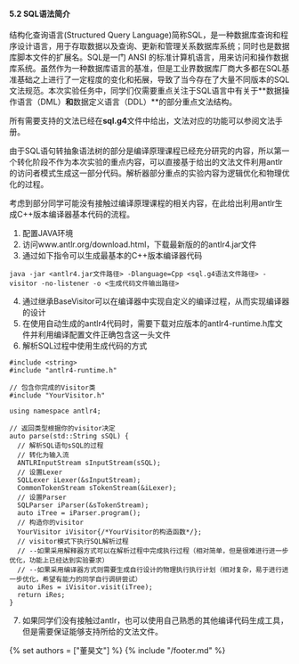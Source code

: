 #### 5.2 SQL语法简介

结构化查询语言(Structured Query Language)简称SQL，是一种数据库查询和程序设计语言，用于存取数据以及查询、更新和管理关系数据库系统；同时也是数据库脚本文件的扩展名。SQL是一门 ANSI 的标准计算机语言，用来访问和操作数据库系统。虽然作为一种数据库语言的基准，但是工业界数据库厂商大多都在SQL基准基础之上进行了一定程度的变化和拓展，导致了当今存在了大量不同版本的SQL文法规范。本次实验任务中，同学们仅需要重点关注于SQL语言中有关于**数据操作语言（DML）**和**数据定义语言（DDL）**的部分重点文法结构。

所有需要支持的文法已经在**sql.g4**文件中给出，文法对应的功能可以参阅文法手册。

由于SQL语句转抽象语法树的部分是编译原理课程已经充分研究的内容，所以第一个转化阶段不作为本次实验的重点内容，可以直接基于给出的文法文件利用antlr的访问者模式生成这一部分代码。解析器部分重点的实验内容为逻辑优化和物理优化的过程。

考虑到部分同学可能没有接触过编译原理课程的相关内容，在此给出利用antlr生成C++版本编译器基本代码的流程。
1. 配置JAVA环境
2. 访问www.antlr.org/download.html，下载最新版的的antlr4.jar文件
3. 通过如下指令可以生成最基本的C++版本编译器代码
```
java -jar <antlr4.jar文件路径> -Dlanguage=Cpp <sql.g4语法文件路径> -visitor -no-listener -o <生成代码文件输出路径>
```
4. 通过继承BaseVisitor可以在编译器中实现自定义的编译过程，从而实现编译器的设计
5. 在使用自动生成的antlr4代码时，需要下载对应版本的antlr4-runtime.h库文件并利用编译配置文件正确包含这一头文件
6. 解析SQL过程中使用生成代码的方式
```(c++)
#include <string>
#include "antlr4-runtime.h"

// 包含你完成的Visitor类
#include "YourVisitor.h"

using namespace antlr4;

// 返回类型根据你的visitor决定
auto parse(std::String sSQL) {
  // 解析SQL语句sSQL的过程
  // 转化为输入流
  ANTLRInputStream sInputStream(sSQL);
  // 设置Lexer
  SQLLexer iLexer(&sInputStream);
  CommonTokenStream sTokenStream(&iLexer);
  // 设置Parser
  SQLParser iParser(&sTokenStream);
  auto iTree = iParser.program();
  // 构造你的visitor
  YourVisitor iVisitor{/*YourVisitor的构造函数*/};
  // visitor模式下执行SQL解析过程
  // --如果采用解释器方式可以在解析过程中完成执行过程（相对简单，但是很难进行进一步优化，功能上已经达到实验要求）
  // --如果采用编译器方式则需要生成自行设计的物理执行执行计划（相对复杂，易于进行进一步优化，希望有能力的同学自行调研尝试）
  auto iRes = iVisitor.visit(iTree);
  return iRes;
}

```
7. 如果同学们没有接触过antlr，也可以使用自己熟悉的其他编译代码生成工具，但是需要保证能够支持所给的文法文件。

{% set authors = ["董昊文"] %}
{% include "/footer.md" %}
